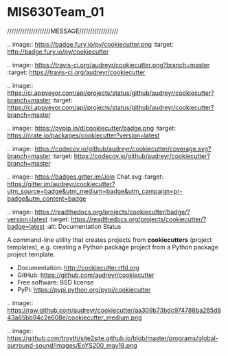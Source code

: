 # MIS630Team_01

////////////////////MESSAGE//////////////////


.. image:: https://badge.fury.io/py/cookiecutter.png
    :target: http://badge.fury.io/py/cookiecutter

.. image:: https://travis-ci.org/audreyr/cookiecutter.png?branch=master
        :target: https://travis-ci.org/audreyr/cookiecutter

.. image:: https://ci.appveyor.com/api/projects/status/github/audreyr/cookiecutter?branch=master
        :target: https://ci.appveyor.com/api/projects/status/github/audreyr/cookiecutter?branch=master

.. image:: https://pypip.in/d/cookiecutter/badge.png
        :target: https://crate.io/packages/cookiecutter?version=latest

.. image:: https://codecov.io/github/audreyr/cookiecutter/coverage.svg?branch=master
        :target: https://codecov.io/github/audreyr/cookiecutter?branch=master

.. image:: https://badges.gitter.im/Join Chat.svg
        :target: https://gitter.im/audreyr/cookiecutter?utm_source=badge&utm_medium=badge&utm_campaign=pr-badge&utm_content=badge

.. image:: https://readthedocs.org/projects/cookiecutter/badge/?version=latest
        :target: https://readthedocs.org/projects/cookiecutter/?badge=latest
        :alt: Documentation Status

A command-line utility that creates projects from **cookiecutters** (project
templates), e.g. creating a Python package project from a Python package project template.

* Documentation: http://cookiecutter.rtfd.org
* GitHub: https://github.com/audreyr/cookiecutter
* Free software: BSD license
* PyPI: https://pypi.python.org/pypi/cookiecutter

.. image:: https://raw.github.com/audreyr/cookiecutter/aa309b73bdc974788ba265d843a65bb94c2e608e/cookiecutter_medium.png

.. image:: https://github.com/troyth/site2site.github.io/blob/master/programs/global-surround-sound/images/EoYS200_may18.png
